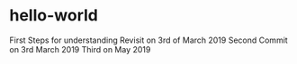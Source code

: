 # hello-world
First Steps for understanding
Revisit on 3rd of March 2019
Second Commit on 3rd March 2019
Third on May 2019
